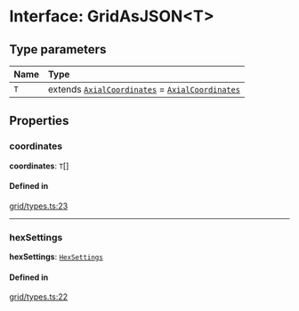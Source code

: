 # Interface: GridAsJSON<T\>

## Type parameters

| Name | Type |
| :------ | :------ |
| `T` | extends [`AxialCoordinates`](AxialCoordinates.md) = [`AxialCoordinates`](AxialCoordinates.md) |

## Properties

### <a id="coordinates" name="coordinates"></a> coordinates

 **coordinates**: `T`[]

#### Defined in

[grid/types.ts:23](https://github.com/flauwekeul/honeycomb/blob/master/src/grid/types.ts#L23)

___

### <a id="hexSettings" name="hexSettings"></a> hexSettings

 **hexSettings**: [`HexSettings`](HexSettings.md)

#### Defined in

[grid/types.ts:22](https://github.com/flauwekeul/honeycomb/blob/master/src/grid/types.ts#L22)
